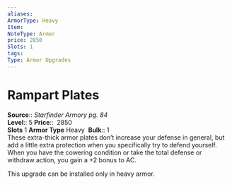 ```yaml
---
aliases: 
ArmorType: Heavy
Item:
NoteType: Armor
price: 2850
Slots: 1
tags: 
Type: Armor Upgrades
---
```


# Rampart Plates

**Source**:: _Starfinder Armory pg. 84_  
**Level**:: 5
**Price**::  2850  
**Slots** 1 **Armor Type** Heavy 
**Bulk**:: 1  
These extra-thick armor plates don’t increase your defense in general, but add a little extra protection when you specifically try to defend yourself. When you have the cowering condition or take the total defense or withdraw action, you gain a +2 bonus to AC.  
  
This upgrade can be installed only in heavy armor.
